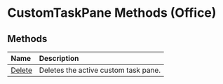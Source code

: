 
# CustomTaskPane Methods (Office)

## Methods



|**Name**|**Description**|
|:-----|:-----|
| [Delete](6db4b7ba-3dd8-7249-07dc-511516b1a16c.md)|Deletes the active custom task pane.|

